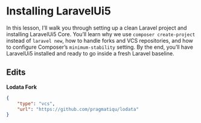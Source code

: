 
# Installing LaravelUi5

In this lesson, I’ll walk you through setting up a clean Laravel project and installing LaravelUi5 Core. You’ll learn why we use `composer create-project` instead of `laravel new`, how to handle forks and VCS repositories, and how to configure Composer’s `minimum-stability` setting. By the end, you’ll have LaravelUi5 installed and ready to go inside a fresh Laravel baseline.

<Youtube id="hHcJouecn1k" />

## Edits

**Lodata Fork**
```json
{
    "type": "vcs",
    "url": "https://github.com/pragmatiqu/lodata"
}
```
